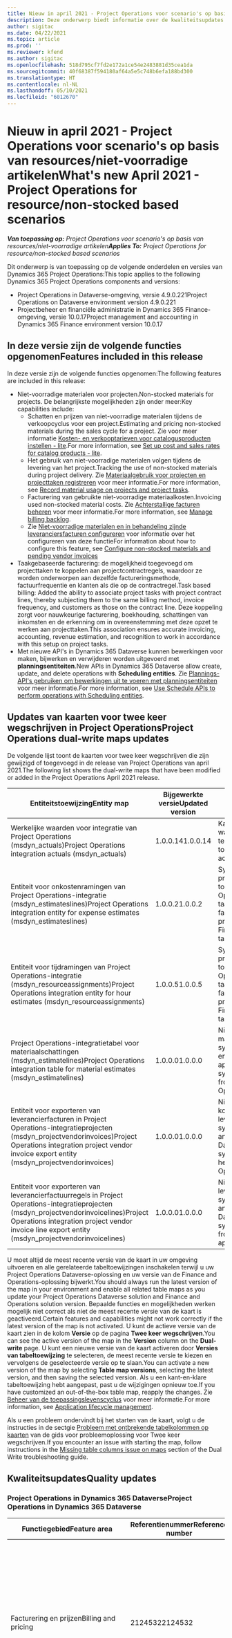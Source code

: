 ```yaml
---
title: Nieuw in april 2021 - Project Operations voor scenario's op basis van resources/niet-voorradige artikelen
description: Deze onderwerp biedt informatie over de kwaliteitsupdates die beschikbaar zijn in de april 2021-release van Project Operations voor scenario's op basis van resources/niet-voorradige artikelen.
author: sigitac
ms.date: 04/22/2021
ms.topic: article
ms.prod: ''
ms.reviewer: kfend
ms.author: sigitac
ms.openlocfilehash: 518d795cf7fd2e172a1ce54e2483881d35cea1da
ms.sourcegitcommit: 40f68387f594180af64a5e5c748b6efa188bd300
ms.translationtype: HT
ms.contentlocale: nl-NL
ms.lasthandoff: 05/10/2021
ms.locfileid: "6012670"
---
```

# <a name="whats-new-april-2021---project-operations-for-resourcenon-stocked-based-scenarios"></a><span data-ttu-id="3a194-103">Nieuw in april 2021 - Project Operations voor scenario's op basis van resources/niet-voorradige artikelen</span><span class="sxs-lookup"><span data-stu-id="3a194-103">What's new April 2021 - Project Operations for resource/non-stocked based scenarios</span></span>

<span data-ttu-id="3a194-104">_**Van toepassing op:** Project Operations voor scenario's op basis van resources/niet-voorradige artikelen_</span><span class="sxs-lookup"><span data-stu-id="3a194-104">_**Applies To:** Project Operations for resource/non-stocked based scenarios_</span></span>

<span data-ttu-id="3a194-105">Dit onderwerp is van toepassing op de volgende onderdelen en versies van Dynamics 365 Project Operations:</span><span class="sxs-lookup"><span data-stu-id="3a194-105">This topic applies to the following Dynamics 365 Project Operations components and versions:</span></span>

- <span data-ttu-id="3a194-106">Project Operations in Dataverse-omgeving, versie 4.9.0.221</span><span class="sxs-lookup"><span data-stu-id="3a194-106">Project Operations on Dataverse environment version 4.9.0.221</span></span>
- <span data-ttu-id="3a194-107">Projectbeheer en financiële administratie in Dynamics 365 Finance-omgeving, versie 10.0.17</span><span class="sxs-lookup"><span data-stu-id="3a194-107">Project management and accounting in Dynamics 365 Finance environment version 10.0.17</span></span>

## <a name="features-included-in-this-release"></a><span data-ttu-id="3a194-108">In deze versie zijn de volgende functies opgenomen</span><span class="sxs-lookup"><span data-stu-id="3a194-108">Features included in this release</span></span>

<span data-ttu-id="3a194-109">In deze versie zijn de volgende functies opgenomen:</span><span class="sxs-lookup"><span data-stu-id="3a194-109">The following features are included in this release:</span></span>

- <span data-ttu-id="3a194-110">Niet-voorradige materialen voor projecten.</span><span class="sxs-lookup"><span data-stu-id="3a194-110">Non-stocked materials for projects.</span></span> <span data-ttu-id="3a194-111">De belangrijkste mogelijkheden zijn onder meer:</span><span class="sxs-lookup"><span data-stu-id="3a194-111">Key capabilities include:</span></span>
  - <span data-ttu-id="3a194-112">Schatten en prijzen van niet-voorradige materialen tijdens de verkoopcyclus voor een project.</span><span class="sxs-lookup"><span data-stu-id="3a194-112">Estimating and pricing non-stocked materials during the sales cycle for a project.</span></span> <span data-ttu-id="3a194-113">Zie voor meer informatie [Kosten- en verkooptarieven voor catalogusproducten instellen - lite](../pro/pricing-costing/set-up-cost-sales-rates-catalog-products.md).</span><span class="sxs-lookup"><span data-stu-id="3a194-113">For more information, see [Set up cost and sales rates for catalog products - lite](../pro/pricing-costing/set-up-cost-sales-rates-catalog-products.md).</span></span>
  - <span data-ttu-id="3a194-114">Het gebruik van niet-voorradige materialen volgen tijdens de levering van het project.</span><span class="sxs-lookup"><span data-stu-id="3a194-114">Tracking the use of non-stocked materials during project delivery.</span></span> <span data-ttu-id="3a194-115">Zie [Materiaalgebruik voor projecten en projecttaken registreren](../material/material-usage-log.md) voor meer informatie.</span><span class="sxs-lookup"><span data-stu-id="3a194-115">For more information, see [Record material usage on projects and project tasks](../material/material-usage-log.md).</span></span>
  - <span data-ttu-id="3a194-116">Facturering van gebruikte niet-voorradige materiaalkosten.</span><span class="sxs-lookup"><span data-stu-id="3a194-116">Invoicing used non-stocked material costs.</span></span> <span data-ttu-id="3a194-117">Zie [Achterstallige facturen beheren](../proforma-invoicing/manage-billing-backlog.md) voor meer informatie.</span><span class="sxs-lookup"><span data-stu-id="3a194-117">For more information, see [Manage billing backlog](../proforma-invoicing/manage-billing-backlog.md).</span></span>
  - <span data-ttu-id="3a194-118">Zie [Niet-voorradige materialen en in behandeling zijnde leveranciersfacturen configureren](../procurement/configure-materials-nonstocked.md) voor informatie over het configureren van deze functie</span><span class="sxs-lookup"><span data-stu-id="3a194-118">For information about how to configure this feature, see [Configure non-stocked materials and pending vendor invoices](../procurement/configure-materials-nonstocked.md)</span></span>
- <span data-ttu-id="3a194-119">Taakgebaseerde facturering: de mogelijkheid toegevoegd om projecttaken te koppelen aan projectcontractregels, waardoor ze worden onderworpen aan dezelfde factureringsmethode, factuurfrequentie en klanten als die op de contractregel.</span><span class="sxs-lookup"><span data-stu-id="3a194-119">Task based billing: Added the ability to associate project tasks with project contract lines, thereby subjecting them to the same billing method, invoice frequency, and customers as those on the contract line.</span></span> <span data-ttu-id="3a194-120">Deze koppeling zorgt voor nauwkeurige facturering, boekhouding, schattingen van inkomsten en de erkenning om in overeenstemming met deze opzet te werken aan projecttaken.</span><span class="sxs-lookup"><span data-stu-id="3a194-120">This association ensures accurate invoicing, accounting, revenue estimation, and recognition to work in accordance with this setup on project tasks.</span></span>
- <span data-ttu-id="3a194-121">Met nieuwe API's in Dynamics 365 Dataverse kunnen bewerkingen voor maken, bijwerken en verwijderen worden uitgevoerd met **planningsentiteiten**.</span><span class="sxs-lookup"><span data-stu-id="3a194-121">New APIs in Dynamics 365 Dataverse allow create, update, and delete operations with **Scheduling entities**.</span></span> <span data-ttu-id="3a194-122">Zie [Plannings-API's gebruiken om bewerkingen uit te voeren met planningsentiteiten](../project-management/schedule-api-preview.md) voor meer informatie.</span><span class="sxs-lookup"><span data-stu-id="3a194-122">For more information, see [Use Schedule APIs to perform operations with Scheduling entities](../project-management/schedule-api-preview.md).</span></span>

## <a name="project-operations-dual-write-maps-updates"></a><span data-ttu-id="3a194-123">Updates van kaarten voor twee keer wegschrijven in Project Operations</span><span class="sxs-lookup"><span data-stu-id="3a194-123">Project Operations dual-write maps updates</span></span>

<span data-ttu-id="3a194-124">De volgende lijst toont de kaarten voor twee keer wegschrijven die zijn gewijzigd of toegevoegd in de release van Project Operations van april 2021.</span><span class="sxs-lookup"><span data-stu-id="3a194-124">The following list shows the dual-write maps that have been modified or added in the Project Operations April 2021 release.</span></span>

| <span data-ttu-id="3a194-125">**Entiteitstoewijzing**</span><span class="sxs-lookup"><span data-stu-id="3a194-125">**Entity map**</span></span> | <span data-ttu-id="3a194-126">**Bijgewerkte versie**</span><span class="sxs-lookup"><span data-stu-id="3a194-126">**Updated version**</span></span> | <span data-ttu-id="3a194-127">**Opmerkingen**</span><span class="sxs-lookup"><span data-stu-id="3a194-127">**Comments**</span></span> |
| --- | --- | --- |
| <span data-ttu-id="3a194-128">Werkelijke waarden voor integratie van Project Operations (msdyn\_actuals)</span><span class="sxs-lookup"><span data-stu-id="3a194-128">Project Operations integration actuals (msdyn\_actuals)</span></span> | <span data-ttu-id="3a194-129">1.0.0.14</span><span class="sxs-lookup"><span data-stu-id="3a194-129">1.0.0.14</span></span> | <span data-ttu-id="3a194-130">Kaart aangepast om werkelijke waarden voor materiaalprojecten te synchroniseren.</span><span class="sxs-lookup"><span data-stu-id="3a194-130">Map modified to synchronize material project actuals.</span></span> |
| <span data-ttu-id="3a194-131">Entiteit voor onkostenramingen van Project Operations-integratie (msdyn\_estimateslines)</span><span class="sxs-lookup"><span data-stu-id="3a194-131">Project Operations integration entity for expense estimates (msdyn\_estimateslines)</span></span> | <span data-ttu-id="3a194-132">1.0.0.2</span><span class="sxs-lookup"><span data-stu-id="3a194-132">1.0.0.2</span></span> | <span data-ttu-id="3a194-133">Synchronisatie van projectcontractregels toegevoegd aan Finance and Operations-apps voor taakgebaseerde factureringsondersteuning.</span><span class="sxs-lookup"><span data-stu-id="3a194-133">Added project contract line sync to Finance and Operations apps for task-based billing support.</span></span> |
| <span data-ttu-id="3a194-134">Entiteit voor tijdramingen van Project Operations-integratie (msdyn\_resourceassignments)</span><span class="sxs-lookup"><span data-stu-id="3a194-134">Project Operations integration entity for hour estimates (msdyn\_resourceassignments)</span></span> | <span data-ttu-id="3a194-135">1.0.0.5</span><span class="sxs-lookup"><span data-stu-id="3a194-135">1.0.0.5</span></span> | <span data-ttu-id="3a194-136">Synchronisatie van projectcontractregels toegevoegd aan Finance and Operations-apps voor taakgebaseerde factureringsondersteuning.</span><span class="sxs-lookup"><span data-stu-id="3a194-136">Added project contract line sync to Finance and Operations apps for task-based billing support.</span></span> |
| <span data-ttu-id="3a194-137">Project Operations-integratietabel voor materiaalschattingen (msdyn\_estimatelines)</span><span class="sxs-lookup"><span data-stu-id="3a194-137">Project Operations integration table for material estimates (msdyn\_estimatelines)</span></span> | <span data-ttu-id="3a194-138">1.0.0.0</span><span class="sxs-lookup"><span data-stu-id="3a194-138">1.0.0.0</span></span> | <span data-ttu-id="3a194-139">Nieuwe tabeltoewijzing om materiaalschattingen te synchroniseren tussen Dataverse en Finance and Operations-apps.</span><span class="sxs-lookup"><span data-stu-id="3a194-139">New table map to synchronize material estimates from Dataverse to Finance and Operations apps.</span></span> |
| <span data-ttu-id="3a194-140">Entiteit voor exporteren van leverancierfacturen in Project Operations-integratieprojecten (msdyn\_projectvendorinvoices)</span><span class="sxs-lookup"><span data-stu-id="3a194-140">Project Operations integration project vendor invoice export entity (msdyn\_projectvendorinvoices)</span></span> | <span data-ttu-id="3a194-141">1.0.0.0</span><span class="sxs-lookup"><span data-stu-id="3a194-141">1.0.0.0</span></span> | <span data-ttu-id="3a194-142">Nieuwe tabeltoewijzing om kopteksten van leveranciersfacturen te synchroniseren tussen Finance and Operations-apps en Dataverse.</span><span class="sxs-lookup"><span data-stu-id="3a194-142">New table map to synchronize vendor invoice headers from Finance and Operations apps to Dataverse.</span></span> |
| <span data-ttu-id="3a194-143">Entiteit voor exporteren van leverancierfactuurregels in Project Operations-integratieprojecten (msdyn\_projectvendorinvoicelines)</span><span class="sxs-lookup"><span data-stu-id="3a194-143">Project Operations integration project vendor invoice line export entity (msdyn\_projectvendorinvoicelines)</span></span> | <span data-ttu-id="3a194-144">1.0.0.0</span><span class="sxs-lookup"><span data-stu-id="3a194-144">1.0.0.0</span></span> | <span data-ttu-id="3a194-145">Nieuwe tabeltoewijzing om leveranciersfactuurregels te synchroniseren tussen Finance and Operations-apps en Dataverse.</span><span class="sxs-lookup"><span data-stu-id="3a194-145">New table map to synchronize vendor invoice lines from Finance and Operations apps to Dataverse.</span></span> |

<span data-ttu-id="3a194-146">U moet altijd de meest recente versie van de kaart in uw omgeving uitvoeren en alle gerelateerde tabeltoewijzingen inschakelen terwijl u uw Project Operations Dataverse-oplossing en uw versie van de Finance and Operations-oplossing bijwerkt.</span><span class="sxs-lookup"><span data-stu-id="3a194-146">You should always run the latest version of the map in your environment and enable all related table maps as you update your Project Operations Dataverse solution and Finance and Operations solution version.</span></span> <span data-ttu-id="3a194-147">Bepaalde functies en mogelijkheden werken mogelijk niet correct als niet de meest recente versie van de kaart is geactiveerd.</span><span class="sxs-lookup"><span data-stu-id="3a194-147">Certain features and capabilities might not work correctly if the latest version of the map is not activated.</span></span> <span data-ttu-id="3a194-148">U kunt de actieve versie van de kaart zien in de kolom **Versie** op de pagina **Twee keer wegschrijven**.</span><span class="sxs-lookup"><span data-stu-id="3a194-148">You can see the active version of the map in the **Version** column on the **Dual-write** page.</span></span> <span data-ttu-id="3a194-149">U kunt een nieuwe versie van de kaart activeren door **Versies van tabeltoewijzing** te selecteren, de meest recente versie te kiezen en vervolgens de geselecteerde versie op te slaan.</span><span class="sxs-lookup"><span data-stu-id="3a194-149">You can activate a new version of the map by selecting **Table map versions**, selecting the latest version, and then saving the selected version.</span></span> <span data-ttu-id="3a194-150">Als u een kant-en-klare tabeltoewijzing hebt aangepast, past u de wijzigingen opnieuw toe.</span><span class="sxs-lookup"><span data-stu-id="3a194-150">If you have customized an out-of-the-box table map, reapply the changes.</span></span> <span data-ttu-id="3a194-151">Zie [Beheer van de toepassingslevenscyclus](/dynamics365/fin-ops-core/dev-itpro/data-entities/dual-write/app-lifecycle-management) voor meer informatie.</span><span class="sxs-lookup"><span data-stu-id="3a194-151">For more information, see [Application lifecycle management](/dynamics365/fin-ops-core/dev-itpro/data-entities/dual-write/app-lifecycle-management).</span></span>

<span data-ttu-id="3a194-152">Als u een probleem ondervindt bij het starten van de kaart, volgt u de instructies in de sectgie [Probleem met ontbrekende tabelkolommen op kaarten](/dynamics365/fin-ops-core/dev-itpro/data-entities/dual-write/dual-write-troubleshooting-finops-upgrades#missing-table-columns-issue-on-maps) van de gids voor probleemoplossing voor Twee keer wegschrijven.</span><span class="sxs-lookup"><span data-stu-id="3a194-152">If you encounter an issue with starting the map, follow instructions in the [Missing table columns issue on maps](/dynamics365/fin-ops-core/dev-itpro/data-entities/dual-write/dual-write-troubleshooting-finops-upgrades#missing-table-columns-issue-on-maps) section of the Dual Write troubleshooting guide.</span></span>

## <a name="quality-updates"></a><span data-ttu-id="3a194-153">Kwaliteitsupdates</span><span class="sxs-lookup"><span data-stu-id="3a194-153">Quality updates</span></span>

### <a name="project-operations-in-dynamics-365-dataverse"></a><span data-ttu-id="3a194-154">Project Operations in Dynamics 365 Dataverse</span><span class="sxs-lookup"><span data-stu-id="3a194-154">Project Operations in Dynamics 365 Dataverse</span></span>

| <span data-ttu-id="3a194-155">**Functiegebied**</span><span class="sxs-lookup"><span data-stu-id="3a194-155">**Feature area**</span></span> | <span data-ttu-id="3a194-156">**Referentienummer**</span><span class="sxs-lookup"><span data-stu-id="3a194-156">**Reference number**</span></span> | <span data-ttu-id="3a194-157">**Kwaliteitsupdate**</span><span class="sxs-lookup"><span data-stu-id="3a194-157">**Quality update**</span></span> |
| --- | --- | --- |
| <span data-ttu-id="3a194-158">Facturering en prijzen</span><span class="sxs-lookup"><span data-stu-id="3a194-158">Billing and pricing</span></span> | <span data-ttu-id="3a194-159">2124532</span><span class="sxs-lookup"><span data-stu-id="3a194-159">2124532</span></span> | <span data-ttu-id="3a194-160">De knop **Factuur corrigeren** wordt weergegeven in een pro-formafactuur wanneer het voorschotbedrag of het toegepaste voorschotbedrag op de originele factuur staat.</span><span class="sxs-lookup"><span data-stu-id="3a194-160">The **Correct Invoice** button is displayed on a proforma invoice when the retainer amount or applied retainer amount is present on the original invoice.</span></span> <span data-ttu-id="3a194-161">De knop wordt alleen weergegeven voor omgevingen met Finance-versie 10.0.19 of hoger.</span><span class="sxs-lookup"><span data-stu-id="3a194-161">The button is displayed only for environments with Finance version 10.0.19 or higher.</span></span> |
| <span data-ttu-id="3a194-162">Facturering en prijzen</span><span class="sxs-lookup"><span data-stu-id="3a194-162">Billing and pricing</span></span> | <span data-ttu-id="3a194-163">2224568</span><span class="sxs-lookup"><span data-stu-id="3a194-163">2224568</span></span> | <span data-ttu-id="3a194-164">Logica toegevoegd om aanpassingen mogelijk te maken waarbij de invoegtoepassing voor factuurbevestiging wordt aangeroepen.</span><span class="sxs-lookup"><span data-stu-id="3a194-164">Added logic to enable customizations that involve invoking the invoice confirmation plug-in.</span></span> |
| <span data-ttu-id="3a194-165">Facturering en prijzen</span><span class="sxs-lookup"><span data-stu-id="3a194-165">Billing and pricing</span></span> | <span data-ttu-id="3a194-166">2101098</span><span class="sxs-lookup"><span data-stu-id="3a194-166">2101098</span></span> | <span data-ttu-id="3a194-167">Verbeterde logica van standaardvelden naar pro-formafactuur: **Factuuradres**, **Naam voor factuur** en **Betalingsvoorwaarden** worden nu standaard uit het corresponderende klantrecord van het projectcontract gehaald.</span><span class="sxs-lookup"><span data-stu-id="3a194-167">Improved the logic of default fields to proforma invoice: **Bill-to Address**, **Bill to Name**, and **Payment Terms** now default from the corresponding project contract customer record.</span></span> |
| <span data-ttu-id="3a194-168">Facturering en prijzen</span><span class="sxs-lookup"><span data-stu-id="3a194-168">Billing and pricing</span></span> | <span data-ttu-id="3a194-169">2021413</span><span class="sxs-lookup"><span data-stu-id="3a194-169">2021413</span></span> | <span data-ttu-id="3a194-170">De velden **Werkelijke kosten** en **Verkoop** in de entiteit **Taak** zijn bijgewerkt om verkoopwaarden van niet-gefactureerde en gefactureerde uitgaven voor taken op te nemen.</span><span class="sxs-lookup"><span data-stu-id="3a194-170">Updated the **Actual Cost** and **Sales** fields on the **Task** entity to include sales values from unbilled and billed expenses on tasks.</span></span> |
| <span data-ttu-id="3a194-171">Facturering en prijzen</span><span class="sxs-lookup"><span data-stu-id="3a194-171">Billing and pricing</span></span> | <span data-ttu-id="3a194-172">2182110</span><span class="sxs-lookup"><span data-stu-id="3a194-172">2182110</span></span> | <span data-ttu-id="3a194-173">Bij het kopiëren van een projectcontract wordt de contractregel-id opnieuw gegenereerd in het doelprojectcontract om ervoor te zorgen dat het uniek is.</span><span class="sxs-lookup"><span data-stu-id="3a194-173">When copying a project contract, the contract line ID is regenerated in the destination project contract to ensure it's unique.</span></span> |
| <span data-ttu-id="3a194-174">Verkoopkansenbeheer</span><span class="sxs-lookup"><span data-stu-id="3a194-174">Opportunity Management</span></span> | <span data-ttu-id="3a194-175">2186741</span><span class="sxs-lookup"><span data-stu-id="3a194-175">2186741</span></span> | <span data-ttu-id="3a194-176">Validaties toegevoegd om ervoor te zorgen dat het veld **Oorsprong** en **Transactietype** niet kunnen worden bijgewerkt voor bestaande prijsopgaveregeldetails.</span><span class="sxs-lookup"><span data-stu-id="3a194-176">Added validations to ensure the **Origin** field and **Transaction Type** can't be updated on existing quote line details.</span></span> |
| <span data-ttu-id="3a194-177">Verkoopkansenbeheer</span><span class="sxs-lookup"><span data-stu-id="3a194-177">Opportunity Management</span></span> | <span data-ttu-id="3a194-178">2191353</span><span class="sxs-lookup"><span data-stu-id="3a194-178">2191353</span></span> | <span data-ttu-id="3a194-179">Mijlpalen mogen niet worden gemaakt op een contractregel voor tijd en materiaal.</span><span class="sxs-lookup"><span data-stu-id="3a194-179">Milestones must not be created on a time and material contract line.</span></span> |
| <span data-ttu-id="3a194-180">Verkoopkansenbeheer</span><span class="sxs-lookup"><span data-stu-id="3a194-180">Opportunity Management</span></span> | <span data-ttu-id="3a194-181">2216956</span><span class="sxs-lookup"><span data-stu-id="3a194-181">2216956</span></span> | <span data-ttu-id="3a194-182">Problemen met **Prijzen**​ zijn opgelost.</span><span class="sxs-lookup"><span data-stu-id="3a194-182">Fixed issues with **Update prices**.</span></span> |
| <span data-ttu-id="3a194-183">Planning en tracering</span><span class="sxs-lookup"><span data-stu-id="3a194-183">Planning and Tracking</span></span> | <span data-ttu-id="3a194-184">2182979</span><span class="sxs-lookup"><span data-stu-id="3a194-184">2182979</span></span> | <span data-ttu-id="3a194-185">De functie Project kopiëren is verbeterd om ervoor te zorgen dat de kostenschattingsregels worden gekopieerd uit het oorspronkelijke project.</span><span class="sxs-lookup"><span data-stu-id="3a194-185">Project copy function improved to ensure the expense estimate lines are copied from the original project.</span></span> |
| <span data-ttu-id="3a194-186">Planning en tracering</span><span class="sxs-lookup"><span data-stu-id="3a194-186">Planning and Tracking</span></span> | <span data-ttu-id="3a194-187">2184144</span><span class="sxs-lookup"><span data-stu-id="3a194-187">2184144</span></span> | <span data-ttu-id="3a194-188">De functie Project kopiëren is verbeterd om ervoor te zorgen dat de naam van de resourcepositie wordt gekopieerd uit het oorspronkelijke project.</span><span class="sxs-lookup"><span data-stu-id="3a194-188">Project copy function improved to ensure the resource position name is copied from the original project.</span></span> |
| <span data-ttu-id="3a194-189">Planning en tracering</span><span class="sxs-lookup"><span data-stu-id="3a194-189">Planning and Tracking</span></span> | <span data-ttu-id="3a194-190">2184799</span><span class="sxs-lookup"><span data-stu-id="3a194-190">2184799</span></span> | <span data-ttu-id="3a194-191">Project kopiëren: verscherpte controle om ervoor te zorgen dat de geschatte begindatum niet kan worden gewijzigd tijdens het kopiëren.</span><span class="sxs-lookup"><span data-stu-id="3a194-191">Project copy: Tightened control to ensure the estimated start date can't be changed while copying is in progress.</span></span> |
| <span data-ttu-id="3a194-192">Planning en tracering</span><span class="sxs-lookup"><span data-stu-id="3a194-192">Planning and Tracking</span></span> | <span data-ttu-id="3a194-193">2185134</span><span class="sxs-lookup"><span data-stu-id="3a194-193">2185134</span></span> | <span data-ttu-id="3a194-194">Project kopiëren: de geschatte begindatum van het doelproject wordt ingesteld op de datum van vandaag.</span><span class="sxs-lookup"><span data-stu-id="3a194-194">Project copy: Destination project estimated start date is set to today's date.</span></span> |
| <span data-ttu-id="3a194-195">Planning en tracering</span><span class="sxs-lookup"><span data-stu-id="3a194-195">Planning and Tracking</span></span> | <span data-ttu-id="3a194-196">2196373</span><span class="sxs-lookup"><span data-stu-id="3a194-196">2196373</span></span> | <span data-ttu-id="3a194-197">Project kopiëren: dat de records van de projectmanager en het teamlid worden niet gedupliceerd in het projectteam.</span><span class="sxs-lookup"><span data-stu-id="3a194-197">Project copy: Ensure the project manager and team member records aren't duplicated in the project team.</span></span> |
| <span data-ttu-id="3a194-198">Planning en tracering</span><span class="sxs-lookup"><span data-stu-id="3a194-198">Planning and Tracking</span></span> | <span data-ttu-id="3a194-199">2211833</span><span class="sxs-lookup"><span data-stu-id="3a194-199">2211833</span></span> | <span data-ttu-id="3a194-200">Project kopiëren: Resourcetoewijzingen worden gekopieerd van de bronprojecttaak naar het doelproject.</span><span class="sxs-lookup"><span data-stu-id="3a194-200">Project copy: Resource assignments are copied from the source project task to the destination project.</span></span> |
| <span data-ttu-id="3a194-201">Planning en tracering</span><span class="sxs-lookup"><span data-stu-id="3a194-201">Planning and Tracking</span></span> | <span data-ttu-id="3a194-202">2186541</span><span class="sxs-lookup"><span data-stu-id="3a194-202">2186541</span></span> | <span data-ttu-id="3a194-203">Problemen in het raster **Schattingen** bij het groeperen op resource zijn opgelost.</span><span class="sxs-lookup"><span data-stu-id="3a194-203">Fixed issues in the **Estimates** grid when grouping by resource.</span></span> |
| <span data-ttu-id="3a194-204">Planning en tracering</span><span class="sxs-lookup"><span data-stu-id="3a194-204">Planning and Tracking</span></span> | <span data-ttu-id="3a194-205">2166906</span><span class="sxs-lookup"><span data-stu-id="3a194-205">2166906</span></span> | <span data-ttu-id="3a194-206">De transactiecategorie van een taak moet worden gekopieerd naar de entiteit **Resourcetoewijzing**.</span><span class="sxs-lookup"><span data-stu-id="3a194-206">The transaction category from a task must be copied to the **Resource Assignment** entity.</span></span> |
| <span data-ttu-id="3a194-207">Resourcebeheer</span><span class="sxs-lookup"><span data-stu-id="3a194-207">Resource Management</span></span> | <span data-ttu-id="3a194-208">2125362</span><span class="sxs-lookup"><span data-stu-id="3a194-208">2125362</span></span> | <span data-ttu-id="3a194-209">Problemen met het maken van een algemeen teamlid met een op uren gebaseerde toewijzingsmethode zijn opgelost.</span><span class="sxs-lookup"><span data-stu-id="3a194-209">Fixed issues with creating a generic team member using an hours-based allocation method.</span></span> |
| <span data-ttu-id="3a194-210">Tijd en onkosten</span><span class="sxs-lookup"><span data-stu-id="3a194-210">Time and Expense</span></span> | <span data-ttu-id="3a194-211">2113603</span><span class="sxs-lookup"><span data-stu-id="3a194-211">2113603</span></span> | <span data-ttu-id="3a194-212">Oplossing voor het aanpassingsprobleem met het verwijderen van kenmerken van de pagina **Tijdinvoer**.</span><span class="sxs-lookup"><span data-stu-id="3a194-212">Fixed the customization-related issue with removing attributes from the **Time Entry** page.</span></span> <span data-ttu-id="3a194-213">Er wordt nu gecontroleerd of het kenmerk op de pagina bestaat voordat het met een script wordt geopend.</span><span class="sxs-lookup"><span data-stu-id="3a194-213">The system now checks if the attribute exists on the page before accessing them by using a script.</span></span> |
| <span data-ttu-id="3a194-214">Tijd en onkosten</span><span class="sxs-lookup"><span data-stu-id="3a194-214">Time and Expense</span></span> | <span data-ttu-id="3a194-215">2204377</span><span class="sxs-lookup"><span data-stu-id="3a194-215">2204377</span></span> | <span data-ttu-id="3a194-216">Gekopieerde urenstaten moeten automatisch worden weergegeven wanneer u **Week kopiëren** selecteert tijdens tijdinvoer.</span><span class="sxs-lookup"><span data-stu-id="3a194-216">Copied timesheets must show automatically when you select **Copy Week** during time entry.</span></span> |
| <span data-ttu-id="3a194-217">Tijd en onkosten</span><span class="sxs-lookup"><span data-stu-id="3a194-217">Time and Expense</span></span> | <span data-ttu-id="3a194-218">2209059</span><span class="sxs-lookup"><span data-stu-id="3a194-218">2209059</span></span> | <span data-ttu-id="3a194-219">Het veld **Status** kan worden bewerkt voor Dynamics 365 Field Service-tijdinvoer.</span><span class="sxs-lookup"><span data-stu-id="3a194-219">**Status** field can be edited for Dynamics 365 Field Service time entries.</span></span> |

### <a name="project-management-and-accounting-in-dynamics-365-finance"></a><span data-ttu-id="3a194-220">Projectbeheer en boekhouding in Dynamics 365 Finance</span><span class="sxs-lookup"><span data-stu-id="3a194-220">Project management and accounting in Dynamics 365 Finance</span></span>

| <span data-ttu-id="3a194-221">**Functiegebied**</span><span class="sxs-lookup"><span data-stu-id="3a194-221">**Feature area**</span></span> | <span data-ttu-id="3a194-222">**Referentienummer**</span><span class="sxs-lookup"><span data-stu-id="3a194-222">**Reference number**</span></span> | <span data-ttu-id="3a194-223">**Kwaliteitsupdate**</span><span class="sxs-lookup"><span data-stu-id="3a194-223">**Quality update**</span></span> |
| --- | --- | --- |
| <span data-ttu-id="3a194-224">Projectbeheer en boekhouding</span><span class="sxs-lookup"><span data-stu-id="3a194-224">Project management and accounting</span></span> | [<span data-ttu-id="3a194-225">491941</span><span class="sxs-lookup"><span data-stu-id="3a194-225">491941</span></span>](https://fix.lcs.dynamics.com/Issue/Details/?bugId=491941) | <span data-ttu-id="3a194-226">Schrapping van omgekeerde schatting werkt niet in de sectie **Periodiek**.</span><span class="sxs-lookup"><span data-stu-id="3a194-226">Reverse estimate elimination isn't working in the **Periodic** section.</span></span>  |
| <span data-ttu-id="3a194-227">Projectbeheer en boekhouding</span><span class="sxs-lookup"><span data-stu-id="3a194-227">Project management and accounting</span></span> | [<span data-ttu-id="3a194-228">509773</span><span class="sxs-lookup"><span data-stu-id="3a194-228">509773</span></span>](https://fix.lcs.dynamics.com/Issue/Details/?bugId=509773) | <span data-ttu-id="3a194-229">Met de functie **Boekhoudkundige aanpassing** ontstaat een probleem met grootboekrekeningen waarvoor **Handmatige invoer niet toestaan** is geselecteerd.</span><span class="sxs-lookup"><span data-stu-id="3a194-229">The **Accounting adjustment** feature creates an issue with ledger accounts that have **Do not allow manual entry** selected.</span></span> |
| <span data-ttu-id="3a194-230">Projectbeheer en boekhouding</span><span class="sxs-lookup"><span data-stu-id="3a194-230">Project management and accounting</span></span> | [<span data-ttu-id="3a194-231">510728</span><span class="sxs-lookup"><span data-stu-id="3a194-231">510728</span></span>](https://fix.lcs.dynamics.com/Issue/Details/?bugId=5109728) | <span data-ttu-id="3a194-232">Er is bedrijfslogica toegevoegd om correctiefacturen te verwerken, inclusief voorschotbedrag of toegepast voorschotbedrag.</span><span class="sxs-lookup"><span data-stu-id="3a194-232">Added business logic to process correction invoices including retainer amount or applied retainer amount.</span></span> |
| <span data-ttu-id="3a194-233">Projectbeheer en boekhouding</span><span class="sxs-lookup"><span data-stu-id="3a194-233">Project management and accounting</span></span> | [<span data-ttu-id="3a194-234">514364</span><span class="sxs-lookup"><span data-stu-id="3a194-234">514364</span></span>](https://fix.lcs.dynamics.com/Issue/Details/?bugId=514364) | <span data-ttu-id="3a194-235">Bij het boeken van OHW-verkoopwaarde bij intercompany-projectfacturering wordt een onverwachte rekening gekozen.</span><span class="sxs-lookup"><span data-stu-id="3a194-235">WIP-sales value posting in intercompany project invoicing picks an unexpected account.</span></span> |
| <span data-ttu-id="3a194-236">Projectbeheer en boekhouding</span><span class="sxs-lookup"><span data-stu-id="3a194-236">Project management and accounting</span></span> | [<span data-ttu-id="3a194-237">521807</span><span class="sxs-lookup"><span data-stu-id="3a194-237">521807</span></span>](https://fix.lcs.dynamics.com/Issue/Details/?bugId=521807) | <span data-ttu-id="3a194-238">Wanneer u in Project Operations met voorschotten werkt, veroorzaakt een wijziging van het standaardproject in een contract na facturering van de vooruitbetalingen problemen met inkomende inhoudingen.</span><span class="sxs-lookup"><span data-stu-id="3a194-238">When working with retainers in Project Operations, changing the default project on a contract after the prepayments are invoiced causes issues with incoming deductions.</span></span> |
| <span data-ttu-id="3a194-239">Projectbeheer en boekhouding</span><span class="sxs-lookup"><span data-stu-id="3a194-239">Project management and accounting</span></span> | [<span data-ttu-id="3a194-240">527319</span><span class="sxs-lookup"><span data-stu-id="3a194-240">527319</span></span>](https://fix.lcs.dynamics.com/Issue/Details/?bugId=527319) | <span data-ttu-id="3a194-241">In Project Operations moet na verwijdering van een project uit een contract zo nodig het standaardproject van het contract opnieuw worden ingesteld.</span><span class="sxs-lookup"><span data-stu-id="3a194-241">In Project Operations, removing a project from a contract should reset the default project of the contract, if needed.</span></span> |
| <span data-ttu-id="3a194-242">Projectbeheer en boekhouding</span><span class="sxs-lookup"><span data-stu-id="3a194-242">Project management and accounting</span></span> | [<span data-ttu-id="3a194-243">528212</span><span class="sxs-lookup"><span data-stu-id="3a194-243">528212</span></span>](https://fix.lcs.dynamics.com/Issue/Details/?bugId=528212) | <span data-ttu-id="3a194-244">In Project Operations worden de verkeerde onkostenregels weergegeven in de lijst **Regel toevoegen** op de intercompany-factuur.</span><span class="sxs-lookup"><span data-stu-id="3a194-244">In Project Operations, the wrong expense lines show in the **Add line** list on the intercompany invoice.</span></span> |
| <span data-ttu-id="3a194-245">Projectbeheer en boekhouding</span><span class="sxs-lookup"><span data-stu-id="3a194-245">Project management and accounting</span></span> | [<span data-ttu-id="3a194-246">543968</span><span class="sxs-lookup"><span data-stu-id="3a194-246">543968</span></span>](https://fix.lcs.dynamics.com/Issue/Details/?bugId=543968) | <span data-ttu-id="3a194-247">In Project Operations is de pagina **Inkoopovereenkomst** niet zichtbaar in Finance-rechtspersonen die zijn geïntegreerd met Project Operations.</span><span class="sxs-lookup"><span data-stu-id="3a194-247">In Project Operations, the **Purchase Agreement** page isn't visible in Finance legal entities that are integrated with Project Operations.</span></span> |
| <span data-ttu-id="3a194-248">Projectbeheer en boekhouding</span><span class="sxs-lookup"><span data-stu-id="3a194-248">Project management and accounting</span></span> | [<span data-ttu-id="3a194-249">545878</span><span class="sxs-lookup"><span data-stu-id="3a194-249">545878</span></span>](https://fix.lcs.dynamics.com/Issue/Details/?bugId=545878) | <span data-ttu-id="3a194-250">Vanwege een Dataverse-integratiefout kunt u een offerte niet converteren naar gewonnen in Project Operations.</span><span class="sxs-lookup"><span data-stu-id="3a194-250">Because of a Dataverse integration error, you can't convert a quote to won in Project Operations.</span></span> |
| <span data-ttu-id="3a194-251">Projectbeheer en boekhouding</span><span class="sxs-lookup"><span data-stu-id="3a194-251">Project management and accounting</span></span> | [<span data-ttu-id="3a194-252">547440</span><span class="sxs-lookup"><span data-stu-id="3a194-252">547440</span></span>](https://fix.lcs.dynamics.com/Issue/Details/?bugId=547440) | <span data-ttu-id="3a194-253">**ProjCDSprojectContractEntity** kan het factuuradres van de financieringsbron van een andere klant instellen.</span><span class="sxs-lookup"><span data-stu-id="3a194-253">**ProjCDSProjectContractEntity** can set the funding source invoice address from a different customer.</span></span>  |
| <span data-ttu-id="3a194-254">Projectbeheer en boekhouding</span><span class="sxs-lookup"><span data-stu-id="3a194-254">Project management and accounting</span></span> | [<span data-ttu-id="3a194-255">557376</span><span class="sxs-lookup"><span data-stu-id="3a194-255">557376</span></span>](https://fix.lcs.dynamics.com/Issue/Details/?bugId=557376) | <span data-ttu-id="3a194-256">In Project Operations worden geen dimensies geselecteerd wanneer u een boekingsfactuur voor een transactie maakt.</span><span class="sxs-lookup"><span data-stu-id="3a194-256">In Project Operations, no dimensions are selected when you create a posting invoice for a transaction.</span></span> |
| <span data-ttu-id="3a194-257">Reistijd en onkosten</span><span class="sxs-lookup"><span data-stu-id="3a194-257">ravel and Expense</span></span> | [<span data-ttu-id="3a194-258">441256</span><span class="sxs-lookup"><span data-stu-id="3a194-258">441256</span></span>](https://fix.lcs.dynamics.com/Issue/Details/?bugId=441256) | <span data-ttu-id="3a194-259">Het voorschotsaldo wordt niet bijgewerkt voor een onkostennota als het is goedgekeurd en regel voor regel is geboekt.</span><span class="sxs-lookup"><span data-stu-id="3a194-259">The cash advance balance isn't updated for an expense report if it's approved and posted line by line.</span></span> |
| <span data-ttu-id="3a194-260">Reizen en onkosten</span><span class="sxs-lookup"><span data-stu-id="3a194-260">Travel and Expense</span></span> | [<span data-ttu-id="3a194-261">482041</span><span class="sxs-lookup"><span data-stu-id="3a194-261">482041</span></span>](https://fix.lcs.dynamics.com/Issue/Details/?bugId=482041) | <span data-ttu-id="3a194-262">Belastingen voor gespecificeerde intercompany-onkostennota's worden niet correct berekend.</span><span class="sxs-lookup"><span data-stu-id="3a194-262">Taxes for itemized intercompany expense reports aren't calculated correctly.</span></span> |
| <span data-ttu-id="3a194-263">Reizen en onkosten</span><span class="sxs-lookup"><span data-stu-id="3a194-263">Travel and Expense</span></span> | [<span data-ttu-id="3a194-264">483469</span><span class="sxs-lookup"><span data-stu-id="3a194-264">483469</span></span>](https://fix.lcs.dynamics.com/Issue/Details/?bugId=483469) | <span data-ttu-id="3a194-265">Extra velden met betrekking tot projecten worden weergegeven op de opnieuw ontworpen pagina **Intercompany-onkostennota's**.</span><span class="sxs-lookup"><span data-stu-id="3a194-265">Additional fields related to projects are displayed on the reimagined **Intercompany expense reports** page.</span></span> |
| <span data-ttu-id="3a194-266">Reizen en onkosten</span><span class="sxs-lookup"><span data-stu-id="3a194-266">Travel and Expense</span></span> | [<span data-ttu-id="3a194-267">486592</span><span class="sxs-lookup"><span data-stu-id="3a194-267">486592</span></span>](https://fix.lcs.dynamics.com/Issue/Details/?bugId=486592) | <span data-ttu-id="3a194-268">Er verschijnt een onjuiste foutmelding op de kopteksten van onkostennota's.</span><span class="sxs-lookup"><span data-stu-id="3a194-268">An incorrect error message occurs on the header receipts of expense reports.</span></span> |
| <span data-ttu-id="3a194-269">Reizen en onkosten</span><span class="sxs-lookup"><span data-stu-id="3a194-269">Travel and Expense</span></span> | [<span data-ttu-id="3a194-270">487971</span><span class="sxs-lookup"><span data-stu-id="3a194-270">487971</span></span>](https://fix.lcs.dynamics.com/Issue/Details/?bugId=487971) | <span data-ttu-id="3a194-271">Een onkostennota wordt onjuist geboekt in een intercompany-scenario als de btw wordt geboekt naar de rechtspersoon van bestemming.</span><span class="sxs-lookup"><span data-stu-id="3a194-271">An expense report is incorrectly posted in an intercompany scenario if the sales tax is posted to the destination legal entity.</span></span> |
| <span data-ttu-id="3a194-272">Reizen en onkosten</span><span class="sxs-lookup"><span data-stu-id="3a194-272">Travel and Expense</span></span> | [<span data-ttu-id="3a194-273">505696</span><span class="sxs-lookup"><span data-stu-id="3a194-273">505696</span></span>](https://fix.lcs.dynamics.com/Issue/Details/?bugId=505696) | <span data-ttu-id="3a194-274">Indieningsdatums van nota's worden niet afgedrukt op goedgekeurde onkostennota's.</span><span class="sxs-lookup"><span data-stu-id="3a194-274">Report submission dates aren't printed on approved expense reports.</span></span> |
| <span data-ttu-id="3a194-275">Reizen en onkosten</span><span class="sxs-lookup"><span data-stu-id="3a194-275">Travel and Expense</span></span> | [<span data-ttu-id="3a194-276">508726</span><span class="sxs-lookup"><span data-stu-id="3a194-276">508726</span></span>](https://fix.lcs.dynamics.com/Issue/Details/?bugId=508726) | <span data-ttu-id="3a194-277">De velden **Datum goedgekeurd** en **Datum afgewezen** worden niet ingevuld nadat een uitgave is goedgekeurd.</span><span class="sxs-lookup"><span data-stu-id="3a194-277">The **Date Approved** and **Date Rejected** fields aren't populated after an expense is approved.</span></span> |
| <span data-ttu-id="3a194-278">Reizen en onkosten</span><span class="sxs-lookup"><span data-stu-id="3a194-278">Travel and Expense</span></span> | [<span data-ttu-id="3a194-279">509913</span><span class="sxs-lookup"><span data-stu-id="3a194-279">509913</span></span>](https://fix.lcs.dynamics.com/Issue/Details/?bugId=509913) | <span data-ttu-id="3a194-280">Een reisaanvraag die voor de ene werknemer is gemaakt, kan worden gebruikt voor de onkostennota van een andere werknemer.</span><span class="sxs-lookup"><span data-stu-id="3a194-280">A travel requisition created for one worker can be used for another worker's expense report.</span></span> |
| <span data-ttu-id="3a194-281">Reizen en onkosten</span><span class="sxs-lookup"><span data-stu-id="3a194-281">Travel and Expense</span></span> | [<span data-ttu-id="3a194-282">518186</span><span class="sxs-lookup"><span data-stu-id="3a194-282">518186</span></span>](https://fix.lcs.dynamics.com/Issue/Details/?bugId=518186) | <span data-ttu-id="3a194-283">Onkostencategorieën zijn vergrendeld bij het toevoegen van een nieuwe onkostenregel.</span><span class="sxs-lookup"><span data-stu-id="3a194-283">Expense categories are locked when adding a new expense line.</span></span> |
| <span data-ttu-id="3a194-284">Reizen en onkosten</span><span class="sxs-lookup"><span data-stu-id="3a194-284">Travel and Expense</span></span> | [<span data-ttu-id="3a194-285">520914</span><span class="sxs-lookup"><span data-stu-id="3a194-285">520914</span></span>](https://fix.lcs.dynamics.com/Issue/Details/?bugId=520914) | <span data-ttu-id="3a194-286">Het specificeren van al opgesplitste onkostennotaregels resulteert in een onvolledige boeking van het boekstuk Leveranciers\Grootboek en verstoort de werking van Accounting Source Explorer omdat **TRVEXPTRANS.SOURCEDOCUMENTLINE** wordt gedupliceerd.</span><span class="sxs-lookup"><span data-stu-id="3a194-286">Itemizing an already split expense report lines results in an incomplete posting of the Accounts Payable\General Ledger voucher and breaks the Accounting Source Explorer because **TRVEXPTRANS.SOURCEDOCUMENTLINE** is duplicated.</span></span> |
| <span data-ttu-id="3a194-287">Reizen en onkosten</span><span class="sxs-lookup"><span data-stu-id="3a194-287">Travel and Expense</span></span> | [<span data-ttu-id="3a194-288">521943</span><span class="sxs-lookup"><span data-stu-id="3a194-288">521943</span></span>](https://fix.lcs.dynamics.com/Issue/Details/?bugId=521943) | <span data-ttu-id="3a194-289">Het beleid voor reisaanvragen werkt niet zoals verwacht.</span><span class="sxs-lookup"><span data-stu-id="3a194-289">The travel requisition policy isn't working as expected.</span></span> |
| <span data-ttu-id="3a194-290">Reizen en onkosten</span><span class="sxs-lookup"><span data-stu-id="3a194-290">Travel and Expense</span></span> | [<span data-ttu-id="3a194-291">522567</span><span class="sxs-lookup"><span data-stu-id="3a194-291">522567</span></span>](https://fix.lcs.dynamics.com/Issue/Details/?bugId=522567) | <span data-ttu-id="3a194-292">De naam van de leveranciersrekening wordt niet weergegeven op geboekte projecttransacties voor onkostennota's.</span><span class="sxs-lookup"><span data-stu-id="3a194-292">The vendor account name isn't showing on posted project transactions for expense reports.</span></span> |
| <span data-ttu-id="3a194-293">Reizen en onkosten</span><span class="sxs-lookup"><span data-stu-id="3a194-293">Travel and Expense</span></span> | [<span data-ttu-id="3a194-294">525106</span><span class="sxs-lookup"><span data-stu-id="3a194-294">525106</span></span>](https://fix.lcs.dynamics.com/Issue/Details/?bugId=525106) | <span data-ttu-id="3a194-295">In Project Operations kunt u geen tijd goedkeuren met een taak voor een intercompany-project.</span><span class="sxs-lookup"><span data-stu-id="3a194-295">In Project Operations, you can't approve time with a task for an intercompany project.</span></span> |
| <span data-ttu-id="3a194-296">Reizen en onkosten</span><span class="sxs-lookup"><span data-stu-id="3a194-296">Travel and Expense</span></span> | [<span data-ttu-id="3a194-297">526336</span><span class="sxs-lookup"><span data-stu-id="3a194-297">526336</span></span>](https://fix.lcs.dynamics.com/Issue/Details/?bugId=526336) | <span data-ttu-id="3a194-298">De categorie voor het retourneren van contante voorschotten werkt de saldi van contante voorschotten niet bij wanneer deze worden geboekt.</span><span class="sxs-lookup"><span data-stu-id="3a194-298">The cash advance return category isn't updating cash advance balances when posted.</span></span> |
| <span data-ttu-id="3a194-299">Reizen en onkosten</span><span class="sxs-lookup"><span data-stu-id="3a194-299">Travel and Expense</span></span> | [<span data-ttu-id="3a194-300">527218</span><span class="sxs-lookup"><span data-stu-id="3a194-300">527218</span></span>](https://fix.lcs.dynamics.com/Issue/Details/?bugId=527218) | <span data-ttu-id="3a194-301">De verkoopprijs wordt onjuist berekend op onkostennota's die zijn gemaakt in een vreemde valuta met geïmporteerde creditcardtransacties en die aan een project zijn gekoppeld.</span><span class="sxs-lookup"><span data-stu-id="3a194-301">The sales price is calculated incorrectly on expense reports that were created in a foreign currency using imported credit card transactions and are associated with a project.</span></span> |
| <span data-ttu-id="3a194-302">Reizen en onkosten</span><span class="sxs-lookup"><span data-stu-id="3a194-302">Travel and Expense</span></span> | [<span data-ttu-id="3a194-303">542927</span><span class="sxs-lookup"><span data-stu-id="3a194-303">542927</span></span>](https://fix.lcs.dynamics.com/Issue/Details/?bugId=542927) | <span data-ttu-id="3a194-304">De gegevensentiteit **TrvRequisitionLine** en de bijbehorende unieke index zijn teruggedraaid.</span><span class="sxs-lookup"><span data-stu-id="3a194-304">Rolled back the **TrvRequisitionLine** data entity and the associated unique index.</span></span> |
| <span data-ttu-id="3a194-305">Reizen en onkosten</span><span class="sxs-lookup"><span data-stu-id="3a194-305">Travel and Expense</span></span> | [<span data-ttu-id="3a194-306">543239</span><span class="sxs-lookup"><span data-stu-id="3a194-306">543239</span></span>](https://fix.lcs.dynamics.com/Issue/Details/?bugId=543239) | <span data-ttu-id="3a194-307">Er is instrumentatie toegevoegd aan de generatie van **SOURCEDOCUMENTLINE**.</span><span class="sxs-lookup"><span data-stu-id="3a194-307">Added instrumentation to the **SOURCEDOCUMENTLINE** generation.</span></span> |
| <span data-ttu-id="3a194-308">Reizen en onkosten</span><span class="sxs-lookup"><span data-stu-id="3a194-308">Travel and Expense</span></span> | [<span data-ttu-id="3a194-309">544323</span><span class="sxs-lookup"><span data-stu-id="3a194-309">544323</span></span>](https://fix.lcs.dynamics.com/Issue/Details/?bugId=544323) | <span data-ttu-id="3a194-310">Het onjuiste subgrootboekjournaal wordt weergegeven in een intercompany-scenario als btw wordt geboekt naar de rechtspersoon van bestemming.</span><span class="sxs-lookup"><span data-stu-id="3a194-310">The wrong subledger journal is shown in an intercompany scenario if sales tax is posted to the destination legal entity.</span></span> |
| <span data-ttu-id="3a194-311">Reizen en onkosten</span><span class="sxs-lookup"><span data-stu-id="3a194-311">Travel and Expense</span></span> | [<span data-ttu-id="3a194-312">546877</span><span class="sxs-lookup"><span data-stu-id="3a194-312">546877</span></span>](https://fix.lcs.dynamics.com/Issue/Details/?bugId=546877) | <span data-ttu-id="3a194-313">In Project Operations worden onkostenschattingen niet verwijderd uit Finance wanneer ze worden verwijderd uit Dataverse​.</span><span class="sxs-lookup"><span data-stu-id="3a194-313">In Project Operations, expense estimates aren't deleted from Finance when they are deleted from Dataverse.</span></span> |
| <span data-ttu-id="3a194-314">Reizen en onkosten</span><span class="sxs-lookup"><span data-stu-id="3a194-314">Travel and Expense</span></span> | [<span data-ttu-id="3a194-315">550575</span><span class="sxs-lookup"><span data-stu-id="3a194-315">550575</span></span>](https://fix.lcs.dynamics.com/Issue/Details/?bugId=550575) | <span data-ttu-id="3a194-316">Als een onkostencategorie een niet-projectcategorie is, worden de financiële dimensies die zijn geselecteerd op de pagina **Onkosten** niet naar de onkostennota gekopieerd.</span><span class="sxs-lookup"><span data-stu-id="3a194-316">When an expense category is a non-project category, the financial dimensions selected on the **Expense** page aren't copied to the expense report.</span></span> |
